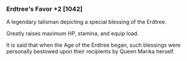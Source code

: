 ### Erdtree's Favor +2 [1042]

A legendary talisman depicting a special blessing of the Erdtree.

Greatly raises maximum HP, stamina, and equip load.

It is said that when the Age of the Erdtree began, such blessings were personally bestowed upon their recipients by Queen Marika herself.